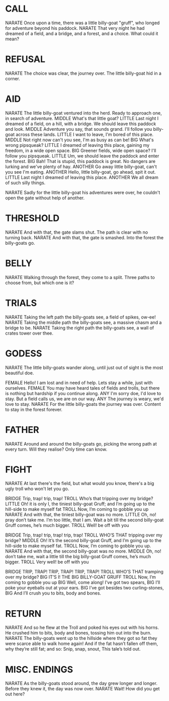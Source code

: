 # CALL

NARATE	Once upon a time, there was a little billy-goat "gruff", who longed for adventure beyond his paddock.
NARATE	That very night he had dreamed of a field, and a bridge, and a forest, and a choice. What could it mean?

# REFUSAL

NARATE	The choice was clear, the journey over. The little billy-goat hid in a corner.

# AID

NARATE	The little billy-goat ventured into the herd. Ready to approach one, in search of adventure.
	MIDDLE	What's that little goat?
		LITTLE	Last night I dreamed of a field, on a hill, with a bridge. We should leave this paddock and look.
			MIDDLE	Adventure you say, that sounds grand. I'll follow you billy-goat across these lands.
		LITTLE	I want to leave, I'm bored of this place.
			MIDDLE	Not right now can't you see, I'm as busy as can be!
	BIG	What's wrong pipsqueak?
		LITTLE	I dreamed of leaving this place, gaining my freedom, in a wide open space.
			BIG	Greener fields, wide open space? I'll follow you pipsqueak.
		LITTLE	Um, we should leave the paddock and enter the forest.
			BIG	Bah! That is stupid, this paddock is great. No dangers are lurking and we've plenty of hay.
	ANOTHER	Go away little billy-goat, can't you see I'm eating.
	ANOTHER	Hello, little billy-goat, go ahead, spit it out.
		LITTLE	Last night I dreamed of leaving this place.
			ANOTHER	We all dream of such silly things.

NARATE	Sadly for the little billy-goat his adventures were over, he couldn't open the gate without help of another.


# THRESHOLD

NARATE	And with that, the gate slams shut. The path is clear with no turning back.
NARATE	And with that, the gate is smashed. Into the forest the billy-goats go.

# BELLY

NARATE	Walking through the forest, they come to a split. Three paths to choose from, but which one is it?

# TRIALS

NARATE	Taking the left path the billy-goats see, a field of spikes, ow-ee!
NARATE	Taking the middle path the billy-goats see, a massive chasm and a bridge to be.
NARATE	Taking the right path the billy-goats see, a wall of crates tower over thee.

# GODESS

NARATE	The little billy-goats wander along, until just out of sight is the most beautiful doe.

FEMALE	Hello! I am lost and in need of help. Lets stay a while, just with ourselves.
FEMALE	You may have heard tales of fields and trolls, but there is nothing but hardship if you continue along.
	ANY	I'm sorry doe, I'd love to stay. But a field calls us, we are on our way.
	ANY	The journey is weary, we'd love to stay.
		NARATE	For the little billy-goats the journey was over. Content to stay in the forest forever.

# FATHER

NARATE	Around and around the billy-goats go, picking the wrong path at every turn. Will they realise? Only time can know.

# FIGHT

NARATE	At last there's the field, but what would you know, there's a big ugly troll who won't let you go.

BRIDGE	Trip, trap! trip, trap!
TROLL	Who’s that tripping over my bridge?
	LITTLE	Oh! it is only I, the tiniest billy-goat Gruff; and I’m going up to the hill-side to make myself fat
		TROLL	Now, I’m coming to gobble you up
		NARATE	And with that, the tiniest billy-goat was no more.
	LITTLE	Oh, no! pray don’t take me. I’m too little, that I am. Wait a bit till the second billy-goat Gruff comes, he’s much bigger.
		TROLL	Well! be off with you

BRIDGE	Trip, trap! trip, trap! trip, trap!
TROLL	WHO’S THAT tripping over my bridge?
	MIDDLE	Oh! It’s the second billy-goat Gruff, and I’m going up to the hill-side to make myself fat.
		TROLL	Now, I’m coming to gobble you up.
		NARATE	And with that, the second billy-goat was no more.
	MIDDLE	Oh, no! don’t take me, wait a little till the big billy-goat Gruff comes, he’s much bigger.
		TROLL	Very well! be off with you

BRIDGE	TRIP, TRAP! TRIP, TRAP! TRIP, TRAP!
TROLL	WHO’S THAT tramping over my bridge?
	BIG	IT’S I! THE BIG BILLY-GOAT GRUFF
	TROLL	Now, I’m coming to gobble you up
		BIG	Well, come along! I’ve got two spears,
		BIG	I’ll poke your eyeballs out at your ears.
		BIG	I’ve got besides two curling-stones,
		BIG	And I’ll crush you to bits, body and bones.

# RETURN

NARATE	And so he flew at the Troll and poked his eyes out with his horns. He crushed him to bits, body and bones, tossing him out into the burn.
NARATE	The billy-goats went up to the hillside where they got so fat they were scarce able to walk home again! And if the fat hasn’t fallen off them, why they’re still fat; and so: Snip, snap, snout, This tale’s told out.

# MISC. ENDINGS

NARATE	As the billy-goats stood around, the day grew longer and longer. Before they knew it, the day was now over.
NARATE	Wait! How did you get out here?